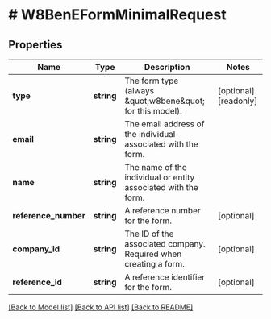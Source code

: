 # # W8BenEFormMinimalRequest

## Properties

Name | Type | Description | Notes
------------ | ------------- | ------------- | -------------
**type** | **string** | The form type (always \&quot;w8bene\&quot; for this model). | [optional] [readonly]
**email** | **string** | The email address of the individual associated with the form. |
**name** | **string** | The name of the individual or entity associated with the form. |
**reference_number** | **string** | A reference number for the form. | [optional]
**company_id** | **string** | The ID of the associated company. Required when creating a form. | [optional]
**reference_id** | **string** | A reference identifier for the form. | [optional]

[[Back to Model list]](../../../README.md#models) [[Back to API list]](../../../README.md#endpoints) [[Back to README]](../../../README.md)
